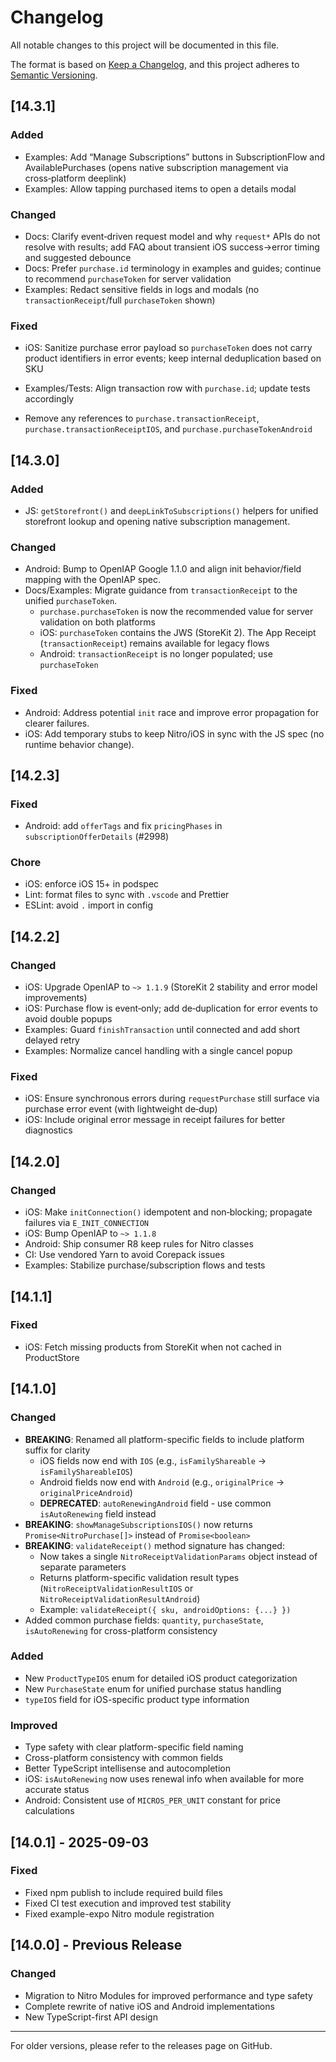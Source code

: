 # Changelog

All notable changes to this project will be documented in this file.

The format is based on [Keep a Changelog](https://keepachangelog.com/en/1.0.0/), and this project adheres to [Semantic Versioning](https://semver.org/spec/v2.0.0.html).

## [14.3.1]

### Added

- Examples: Add “Manage Subscriptions” buttons in SubscriptionFlow and AvailablePurchases (opens native subscription management via cross‑platform deeplink)
- Examples: Allow tapping purchased items to open a details modal

### Changed

- Docs: Clarify event‑driven request model and why `request*` APIs do not resolve with results; add FAQ about transient iOS success→error timing and suggested debounce
- Docs: Prefer `purchase.id` terminology in examples and guides; continue to recommend `purchaseToken` for server validation
- Examples: Redact sensitive fields in logs and modals (no `transactionReceipt`/full `purchaseToken` shown)

### Fixed

- iOS: Sanitize purchase error payload so `purchaseToken` does not carry product identifiers in error events; keep internal deduplication based on SKU
- Examples/Tests: Align transaction row with `purchase.id`; update tests accordingly

- Remove any references to `purchase.transactionReceipt`, `purchase.transactionReceiptIOS`, and `purchase.purchaseTokenAndroid`

## [14.3.0]

### Added

- JS: `getStorefront()` and `deepLinkToSubscriptions()` helpers for unified storefront lookup and opening native subscription management.

### Changed

- Android: Bump to OpenIAP Google 1.1.0 and align init behavior/field mapping with the OpenIAP spec.
- Docs/Examples: Migrate guidance from `transactionReceipt` to the unified `purchaseToken`.
  - `purchase.purchaseToken` is now the recommended value for server validation on both platforms
  - iOS: `purchaseToken` contains the JWS (StoreKit 2). The App Receipt (`transactionReceipt`) remains available for legacy flows
  - Android: `transactionReceipt` is no longer populated; use `purchaseToken`

### Fixed

- Android: Address potential `init` race and improve error propagation for clearer failures.
- iOS: Add temporary stubs to keep Nitro/iOS in sync with the JS spec (no runtime behavior change).

## [14.2.3]

### Fixed

- Android: add `offerTags` and fix `pricingPhases` in `subscriptionOfferDetails` (#2998)

### Chore

- iOS: enforce iOS 15+ in podspec
- Lint: format files to sync with `.vscode` and Prettier
- ESLint: avoid `.` import in config

## [14.2.2]

### Changed

- iOS: Upgrade OpenIAP to `~> 1.1.9` (StoreKit 2 stability and error model improvements)
- iOS: Purchase flow is event‑only; add de‑duplication for error events to avoid double popups
- Examples: Guard `finishTransaction` until connected and add short delayed retry
- Examples: Normalize cancel handling with a single cancel popup

### Fixed

- iOS: Ensure synchronous errors during `requestPurchase` still surface via purchase error event (with lightweight de‑dup)
- iOS: Include original error message in receipt failures for better diagnostics

## [14.2.0]

### Changed

- iOS: Make `initConnection()` idempotent and non‑blocking; propagate failures via `E_INIT_CONNECTION`
- iOS: Bump OpenIAP to `~> 1.1.8`
- Android: Ship consumer R8 keep rules for Nitro classes
- CI: Use vendored Yarn to avoid Corepack issues
- Examples: Stabilize purchase/subscription flows and tests

## [14.1.1]

### Fixed

- iOS: Fetch missing products from StoreKit when not cached in ProductStore

## [14.1.0]

### Changed

- **BREAKING**: Renamed all platform-specific fields to include platform suffix for clarity
  - iOS fields now end with `IOS` (e.g., `isFamilyShareable` → `isFamilyShareableIOS`)
  - Android fields now end with `Android` (e.g., `originalPrice` → `originalPriceAndroid`)
  - **DEPRECATED**: `autoRenewingAndroid` field - use common `isAutoRenewing` field instead
- **BREAKING**: `showManageSubscriptionsIOS()` now returns `Promise<NitroPurchase[]>` instead of `Promise<boolean>`
- **BREAKING**: `validateReceipt()` method signature has changed:
  - Now takes a single `NitroReceiptValidationParams` object instead of separate parameters
  - Returns platform-specific validation result types (`NitroReceiptValidationResultIOS` or `NitroReceiptValidationResultAndroid`)
  - Example: `validateReceipt({ sku, androidOptions: {...} })`
- Added common purchase fields: `quantity`, `purchaseState`, `isAutoRenewing` for cross-platform consistency

### Added

- New `ProductTypeIOS` enum for detailed iOS product categorization
- New `PurchaseState` enum for unified purchase status handling
- `typeIOS` field for iOS-specific product type information

### Improved

- Type safety with clear platform-specific field naming
- Cross-platform consistency with common fields
- Better TypeScript intellisense and autocompletion
- iOS: `isAutoRenewing` now uses renewal info when available for more accurate status
- Android: Consistent use of `MICROS_PER_UNIT` constant for price calculations

## [14.0.1] - 2025-09-03

### Fixed

- Fixed npm publish to include required build files
- Fixed CI test execution and improved test stability
- Fixed example-expo Nitro module registration

## [14.0.0] - Previous Release

### Changed

- Migration to Nitro Modules for improved performance and type safety
- Complete rewrite of native iOS and Android implementations
- New TypeScript-first API design

---

For older versions, please refer to the releases page on GitHub.
